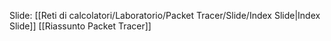Slide: [[Reti di calcolatori/Laboratorio/Packet Tracer/Slide/Index Slide|Index Slide]]
[[Riassunto Packet Tracer]]